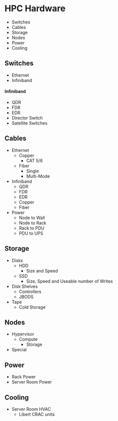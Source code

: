 # HPC Hardware

* Switches
* Cables
* Storage
* Nodes
* Power
* Cooling

## Switches

* Ethernet
* Infiniband

#### Infiniband

* QDR
* FDR
* EDR
* Director Switch
* Satellite Switches

## Cables

- Ethernet
    - Copper
        - CAT 5/6
    - Fiber
    	- Single
    	- Multi-Mode
- Infiniband
    - QDR
    - FDR
    - EDR
    - Copper
    - Fiber
- Power
    - Node to Wall
    - Node to Rack
    - Rack to PDU
    - PDU to UPS

## Storage

* Disks
    * HDD
        * Size and Speed
    * SSD
        * Size, Speed and Useable number of Writes
* Disk Shelves
    * Controllers
    * JBODS
* Tape
    * Cold Storage

## Nodes

* Hypervisor
    * Compute
        * Storage
* Special

## Power

* Rack Power
* Server Room Power

## Cooling

* Server Room HVAC
    * Libert CRAC units
